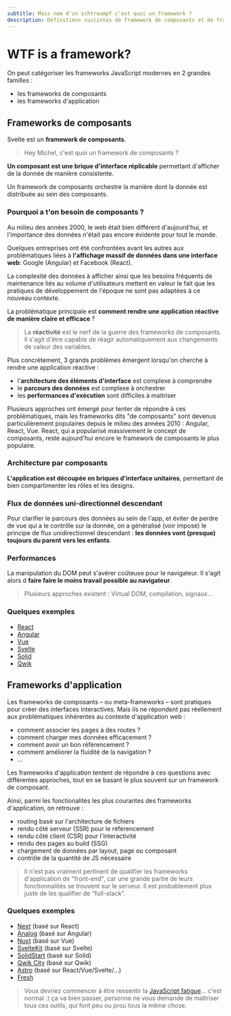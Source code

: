 ```yaml
---
subtitle: Mais nom d'un schtroumpf c'est quoi un framework ?
description: Définitions succintes de framework de composants et de framework d'application
---
```


# WTF is a framework?

On peut catégoriser les frameworks JavaScript modernes en 2 grandes familles :

- les frameworks de composants
- les frameworks d'application

## Frameworks de composants

Svelte est un **framework de composants**.

> Hey Michel, c'est quoi un framework de composants ?

**Un composant est une brique d'interface réplicable** permettant d'afficher de la donnée de manière
consistente.

Un framework de composants orchestre la manière dont la donnée est distribuée au sein des
composants.

### Pourquoi a t'on besoin de composants ?

Au milieu des années 2000, le web était bien différent d'aujourd'hui, et l'importance des données
n'était pas encore évidente pour tout le monde.

Quelques entreprises ont été confrontées avant les autres aux problématiques liées à **l'affichage
massif de données dans une interface web**: Google (Angular) et Facebook (React).

La complexité des données à afficher ainsi que les besoins fréquents de maintenance liés au volume
d'utilisateurs mettent en valeur le fait que les pratiques de développement de l'époque ne sont pas
adaptées à ce nouveau contexte.

La problématique principale est **comment rendre une application réactive de manière claire et
efficace** ?

> La **réactivité** est le nerf de la guerre des frameworks de composants. Il s'agit d'être capable
> de réagir automatiquement aux changements de valeur des variables.

Plus concrètement, 3 grands problèmes émergent lorsqu'on cherche à rendre une application réactive :

- l'**architecture des éléments d'interface** est complexe à comprendre
- le **parcours des données** est complexe à orchestrer
- les **performances d'exécution** sont difficiles à maitriser

Plusieurs approches ont émergé pour tenter de répondre à ces problématiques, mais les frameworks
dits "de composants" sont devenus particulièrement populaires depuis le milieu des années 2010 :
Angular, React, Vue. React, qui a popularisé massivement le concept de composants, reste aujourd'hui
encore le framework de composants le plus populaire.

### Architecture par composants

**L'application est découpée en briques d'interface unitaires**, permettant de bien compartimenter
les rôles et les designs.

### Flux de données uni-directionnel descendant

Pour clarifier le parcours des données au sein de l'app, et éviter de perdre de vue qui a le
contrôle sur la donnée, on a généralisé (voir imposé) le principe de flux unidirectionnel descendant
: **les données vont (presque) toujours du parent vers les enfants**.

### Performances

La manipulation du DOM peut s'avérer coûteuse pour le navigateur. Il s'agit alors d **faire faire le
moins travail possible au navigateur**.

> Plusieurs approches existent : Virtual DOM, compilation, signaux...

### Quelques exemples

- [React](https://react.dev/)
- [Angular](https://angular.dev/)
- [Vue](https://vuejs.org/)
- [Svelte](https://svelte.dev/)
- [Solid](https://www.solidjs.com/)
- [Qwik](https://qwik.dev/)

## Frameworks d'application

Les frameworks de composants – ou meta-frameworks – sont pratiques pour créer des interfaces
interactives. Mais ils ne répondent pas réellement aux problématiques inhérentes au contexte
d'application web :

- comment associer les pages à des routes ?
- comment charger mes données efficacement ?
- comment avoir un bon référencement ?
- comment améliorer la fluidité de la navigation ?
- ...

Les frameworks d'application tentent de répondre à ces questions avec différentes approches, tout en
se basant le plus souvent sur un framework de composant.

Ainsi, parmi les fonctionalités les plus courantes des frameworks d'application, on retrouve :

- routing basé sur l'architecture de fichiers
- rendu côté serveur (SSR) pour le référencement
- rendu côté client (CSR) pour l'interactivité
- rendu des pages au build (SSG)
- chargement de données par layout, page ou composant
- contrôle de la quantité de JS nécessaire

> Il n'est pas vraiment pertinent de qualifier les frameworks d'application de "front-end", car une
> grande partie de leurs fonctionnalités se trouvent sur le serveur. Il est probablement plus juste
> de les qualifier de "full-stack".

### Quelques exemples

- [Next](https://nextjs.org/) (basé sur React)
- [Analog](https://analogjs.org/) (basé sur Angular)
- [Nuxt](https://v2.nuxt.com/) (basé sur Vue)
- [SvelteKit](https://kit.svelte.dev/) (basé sur Svelte)
- [SolidStart](https://start.solidjs.com/) (basé sur Solid)
- [Qwik City](https://qwik.dev/docs/qwikcity) (basé sur Qwik)
- [Astro](https://astro.build/) (basé sur React/Vue/Svelte/...)
- [Fresh](https://fresh.deno.dev/)

> Vous devriez commencer à être ressentir la [JavaScript
> fatigue](https://dev.to/nicozerpa/are-you-suffering-from-javascript-fatigue-f5e)... c'est normal
> :) ça va bien passer, personne ne vous demande de maîtriser tous ces outils, qui font peu ou prou
> tous la même chose.
